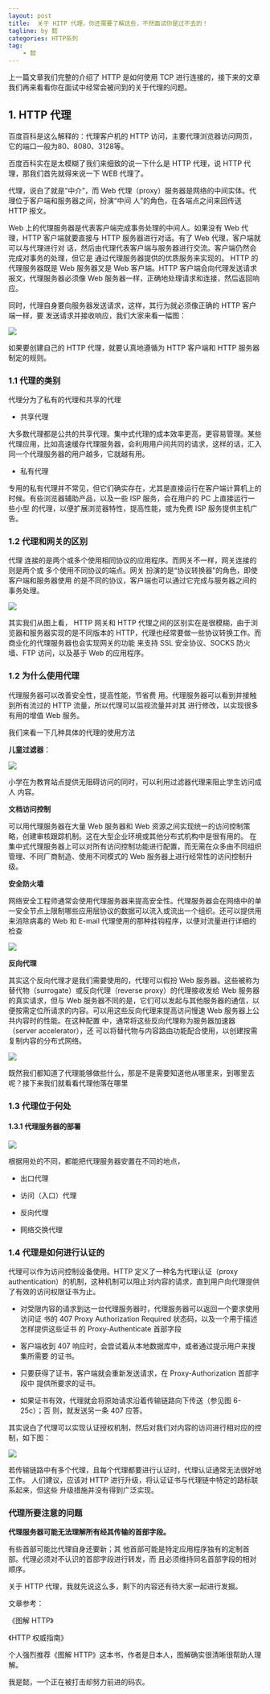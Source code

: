 ```yaml
---
layout: post
title:  关于 HITP 代理，你还需要了解这些，不然面试你是过不去的！
tagline: by 懿
categories: HTTP系列
tag: 
    - 懿
---
```


上一篇文章我们完整的介绍了 HTTP 是如何使用 TCP 进行连接的，接下来的文章我们再来看看你在面试中经常会被问到的关于代理的问题。
<!--more-->

## 1. HTTP 代理

百度百科是这么解释的：代理客户机的 HTTP 访问，主要代理浏览器访问网页，它的端口一般为80、8080、3128等。

百度百科实在是太模糊了我们来细致的说一下什么是 HTTP 代理，说 HTTP 代理，那我们首先就得来说一下 WEB 代理了。

代理，说白了就是“中介”，而 Web 代理（proxy）服务器是网络的中间实体。代理位于客户端和服务器之间，扮演“中间 人”的角色，在各端点之间来回传送 HTTP 报文。

Web 上的代理服务器是代表客户端完成事务处理的中间人。如果没有 Web 代理，HTTP 客户端就要直接与 HTTP 服务器进行对话。有了 Web 代理，客户端就可以与代理进行对 话，然后由代理代表客户端与服务器进行交流。客户端仍然会完成对事务的处理，但它是 通过代理服务器提供的优质服务来实现的。 HTTP 的代理服务器既是 Web 服务器又是 Web 客户端。HTTP 客户端会向代理发送请求 报文，代理服务器必须像 Web 服务器一样，正确地处理请求和连接，然后返回响应。

同时，代理自身要向服务器发送请求，这样，其行为就必须像正确的 HTTP 客户端一样，要 发送请求并接收响应，我们大家来看一幅图：

![](http://www.justdojava.com/assets/images/2019/java/image_yi/11_06/1.jpg)

如果要创建自己的 HTTP 代理，就要认真地遵循为 HTTP 客户端和 HTTP 服务器制定的规则。

### 1.1 代理的类别

代理分为了私有的代理和共享的代理

- 共享代理

大多数代理都是公共的共享代理。集中式代理的成本效率更高，更容易管理。某些代理应用，比如高速缓存代理服务器，会利用用户间共同的请求，这样的话，汇入同一个代理服务器的用户越多，它就越有用。

- 私有代理

专用的私有代理并不常见，但它们确实存在，尤其是直接运行在客户端计算机上的时候。有些浏览器辅助产品，以及一些 ISP 服务，会在用户的 PC 上直接运行一些小型 的代理，以便扩展浏览器特性，提高性能，或为免费 ISP 服务提供主机广告。

### 1.2 代理和网关的区别

代理 连接的是两个或多个使用相同协议的应用程序。而网关不一样，网关连接的则是两个或 多个使用不同协议的端点。网关 扮演的是“协议转换器”的角色，即使客户端和服务器使用 的是不同的协议，客户端也可以通过它完成与服务器之间的事务处理。

![](http://www.justdojava.com/assets/images/2019/java/image_yi/11_06/2.jpg)

其实我们从图上看， HTTP 网关和 HTTP 代理之间的区别实在是很模糊，由于浏览器和服务器实现的是不同版本的 HTTP，代理也经常要做一些协议转换工作。而商业化的代理服务器也会实现网关的功能 来支持 SSL 安全协议、SOCKS 防火墙、FTP 访问，以及基于 Web 的应用程序。

### 1.2 为什么使用代理

代理服务器可以改善安全性，提高性能，节省费 用。代理服务器可以看到并接触到所有流过的 HTTP 流量，所以代理可以监视流量并对其 进行修改，以实现很多有用的增值 Web 服务。

我们来看一下几种具体的代理的使用方法

**儿童过滤器**：

![](http://www.justdojava.com/assets/images/2019/java/image_yi/11_06/3.jpg)

小学在为教育站点提供无阻碍访问的同时，可以利用过滤器代理来阻止学生访问成人 内容。

**文档访问控制**

可以用代理服务器在大量 Web 服务器和 Web 资源之间实现统一的访问控制策略，创建审核跟踪机制。这在大型企业环境或其他分布式机构中是很有用的。 在集中式代理服务器上可以对所有访问控制功能进行配置，而无需在众多由不同组织管理、不同厂商制造、使用不同模式的 Web 服务器上进行经常性的访问控制升级。

**安全防火墙**

网络安全工程师通常会使用代理服务器来提高安全性。代理服务器会在网络中的单一安全节点上限制哪些应用层协议的数据可以流入或流出一个组织。还可以提供用来消除病毒的 Web 和 E-mail 代理使用的那种挂钩程序，以便对流量进行详细的检查

![](http://www.justdojava.com/assets/images/2019/java/image_yi/11_06/4.jpg)

**反向代理**

其实这个反向代理才是我们需要使用的，代理可以假扮 Web 服务器。这些被称为替代物（surrogate）或反向代理（reverse proxy）的代理接收发给 Web 服务器的真实请求，但与 Web 服务器不同的是，它们可以发起与其他服务器的通信，以便按需定位所请求的内容。可以用这些反向代理来提高访问慢速 Web 服务器上公共内容时的性能。在这种配置 中，通常将这些反向代理称为服务器加速器（server accelerator），还 可以将替代物与内容路由功能配合使用，以创建按需复制内容的分布式网络。

![](http://www.justdojava.com/assets/images/2019/java/image_yi/11_06/5.jpg)

既然我们都知道了代理能够做些什么，那是不是需要知道他从哪里来，到哪里去呢？接下来我们就看看代理他落在哪里

### 1.3 代理位于何处

#### 1.3.1 代理服务器的部署

![](http://www.justdojava.com/assets/images/2019/java/image_yi/11_06/6.jpg)

根据用处的不同，都能把代理服务器安置在不同的地点，

- 出口代理

- 访问（入口）代理

- 反向代理

- 网络交换代理

### 1.4 代理是如何进行认证的

代理可以作为访问控制设备使用。HTTP 定义了一种名为代理认证（proxy authentication）的机制，这种机制可以阻止对内容的请求，直到用户向代理提供了有效的访问权限证书为止。

- 对受限内容的请求到达一台代理服务器时，代理服务器可以返回一个要求使用访问证 书的 407 Proxy Authorization Required 状态码，以及一个用于描述怎样提供这些证书 的 Proxy-Authenticate 首部字段

- 客户端收到 407 响应时，会尝试着从本地数据库中，或者通过提示用户来搜集所需要 的证书。

- 只要获得了证书，客户端就会重新发送请求，在 Proxy-Authorization 首部字段中 提供所要求的证书。

- 如果证书有效，代理就会将原始请求沿着传输链路向下传送（参见图 6-25c）；否 则，就发送另一条 407 应答。

其实说白了代理可以实现认证授权机制，然后对我们对内容的访问进行相对应的控制，如下图：

![](http://www.justdojava.com/assets/images/2019/java/image_yi/11_06/7.jpg)

若传输链路中有多个代理，且每个代理都要进行认证时，代理认证通常无法很好地工作。 人们建议，应该对 HTTP 进行升级，将认证证书与代理链中特定的路标联系起来，但这些 升级措施并没有得到广泛实现。

### 代理所要注意的问题

**代理服务器可能无法理解所有经其传输的首部字段。**

有些首部可能比代理自身还要新；其 他首部可能是特定应用程序独有的定制首部。代理必须对不认识的首部字段进行转发，而 且必须维持同名首部字段的相对顺序。

关于 HTTP 代理，我就先说这么多，剩下的内容还有待大家一起进行发掘。


文章参考：

《图解 HTTP》

《HTTP 权威指南》

个人强烈推荐《图解 HTTP》这本书，作者是日本人，图解确实很清晰很帮助人理解。

我是懿，一个正在被打击却努力前进的码农。





